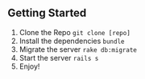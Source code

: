 ## Getting Started

1. Clone the Repo ```git clone [repo]```
1. Install the dependencies ```bundle```
1. Migrate the server ```rake db:migrate```
1. Start the server ```rails s```
1. Enjoy!
